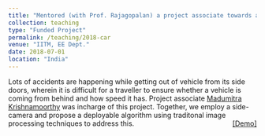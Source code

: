 ```yaml
---
title: "Mentored (with Prof. Rajagopalan) a project associate towards a funded project."
collection: teaching
type: "Funded Project"
permalink: /teaching/2018-car
venue: "IITM, EE Dept."
date: 2018-07-01
location: "India"
---
```

<p style="text-align:left;">
  Lots of accidents are happening while getting out of vehicle from its side doors, wherein it is difficult for a traveller to ensure whether a vehicle is coming from behind and how speed it has. Project associate <a href="https://in.linkedin.com/in/madhumithra-krishnamoorthy-49981a153">Madumitra Krishnamoorthy</a> was incharge of this project. Together, we employ a side-camera and propose a deployable algorithm using traditonal image processing techniques to address this.
    <span style="float:right;">
         <a href="https://drive.google.com/open?id=1f30V7ORC2U9qUShvbsT1Qmc2t5kBT4Og">&#91;Demo&#93;</a>  
    </span>
</p>

